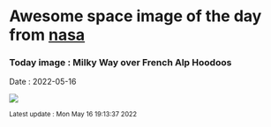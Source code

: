 
# Awesome space image of the day from [nasa](https://api.nasa.gov/)

### Today image : Milky Way over French Alp Hoodoos

Date : 2022-05-16


![](https://apod.nasa.gov/apod/image/2205/CoiffeesMW_Barakat_960.jpg)

<small>Latest update : Mon May 16 19:13:37 2022</small>


